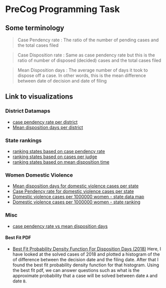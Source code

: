 # PreCog Programming Task

## Some terminology

> Case Pendency rate : The ratio of the number of pending cases and the total cases filed

> Case Disposition rate : Same as case pendency rate but this is the ratio of number of disposed (decided) cases and the total cases filed

> Mean Disposition days : The average number of days it took to dispose off a case. In other words, this is the mean difference between date of decision and date of filing

## Link to visualizations

### District Datamaps
- [case pendency rate per district](https://public.flourish.studio/visualisation/12409595/)
- [Mean disposition days per district](https://public.flourish.studio/visualisation/12403529/)

### State rankings
- [ranking states based on case pendency rate](https://www.datawrapper.de/_/rKHij/)
- [ranking states based on cases per judge](https://www.datawrapper.de/_/58Aq4/)
- [ranking states based on mean disposition time](https://www.datawrapper.de/_/BLwtO/)

### Women Domestic Violence
- [Mean disposition days for domestic violence cases per state](https://public.flourish.studio/visualisation/12434916/)
- [Case Pendency rate for domestic violence cases per state](https://public.flourish.studio/visualisation/12435177/)
- [Domestic violence cases per 1000000 women - state data map](https://public.flourish.studio/visualisation/12436114/)
- [Domestic violence cases per 1000000 women - state ranking](https://www.datawrapper.de/_/DLAPl/)

### Misc
- [case pendency rate vs mean disposition days](https://www.datawrapper.de/_/DZg2B/)

#### Best Fit PDF
- [Best Fit Probability Density Function For Disposition Days (2018)](https://imgur.com/a/33VYQc2)
Here, I have looked at the solved cases of 2018 and plotted a histogram of
the of difference between the decision date and the filing date. After that
I found the best fit probability density function for that histogram.
Using the best fit pdf, we can answer questions such as what is the
approximate probability that a case will be solved between date `A` and 
date `B`.
